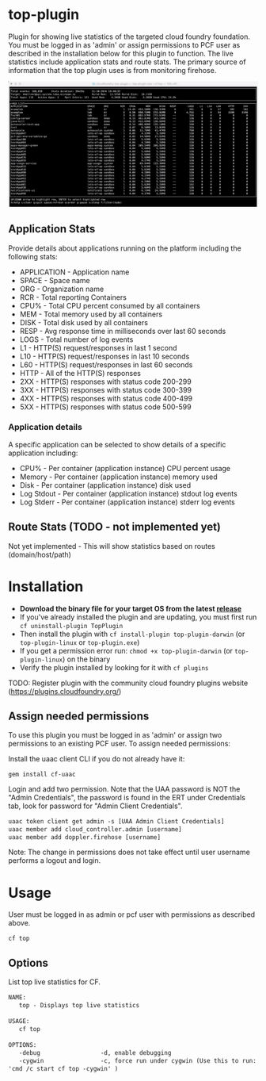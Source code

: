 # top-plugin

Plugin for showing live statistics of the targeted cloud foundry foundation.  You
must be logged in as 'admin' or assign permissions to PCF user as described in the
installation below for this plugin to function.  The live statistics include
application stats and route stats. The primary source of information
that the top plugin uses is from monitoring firehose.

![Screenshot](screenshots/screencast1.gif?raw=true)

## Application Stats

Provide details about applications running on the platform including the following
stats:

* APPLICATION - Application name
* SPACE - Space name
* ORG - Organization name
* RCR - Total reporting Containers
* CPU% - Total CPU percent consumed by all containers
* MEM - Total memory used by all containers
* DISK - Total disk used by all containers
* RESP - Avg response time in milliseconds over last 60 seconds
* LOGS - Total number of log events
* L1 - HTTP(S) request/responses in last 1 second
* L10 - HTTP(S) request/responses in last 10 seconds
* L60 - HTTP(S) request/responses in last 60 seconds
* HTTP - All of the HTTP(S) responses
* 2XX - HTTP(S) responses with status code 200-299
* 3XX - HTTP(S) responses with status code 300-399
* 4XX - HTTP(S) responses with status code 400-499
* 5XX - HTTP(S) responses with status code 500-599

### Application details

A specific application can be selected to show details of a specific application including:

* CPU% - Per container (application instance) CPU percent usage
* Memory - Per container (application instance) memory used
* Disk - Per container (application instance) disk used
* Log Stdout - Per container (application instance) stdout log events
* Log Stderr - Per container (application instance) stderr log events

## Route Stats (TODO - not implemented yet)

Not yet implemented - This will show statistics based on routes (domain/host/path)

# Installation

* **Download the binary file for your target OS from the latest [release](https://github.com/ecsteam/cloudfoundry-top-plugin/releases/latest)**
* If you've already installed the plugin and are updating, you must first run `cf uninstall-plugin TopPlugin`
* Then install the plugin with `cf install-plugin top-plugin-darwin`  (or `top-plugin-linux` or `top-plugin.exe`)
* If you get a permission error run: `chmod +x top-plugin-darwin` (or `top-plugin-linux`) on the binary
* Verify the plugin installed by looking for it with `cf plugins`

TODO: Register plugin with the community cloud foundry plugins website (https://plugins.cloudfoundry.org/)
<!---
```bash
cf add-plugin-repo CF-Community http://plugins.cloudfoundry.org/
cf install-plugin ./top-plugin-osx
```
-->
## Assign needed permissions

To use this plugin you must be logged in as 'admin' or assign two permissions
to an existing PCF user.  To assign needed permissions:

Install the uaac client CLI if you do not already have it:
```
gem install cf-uaac
```

Login and add two permission.  Note that the UAA password is NOT the
"Admin Credentials", the password is found in the ERT under Credentials tab,
look for password for "Admin Client Credentials".

```
uaac token client get admin -s [UAA Admin Client Credentials]  
uaac member add cloud_controller.admin [username]
uaac member add doppler.firehose [username]
```
Note: The change in permissions does not take effect until user username performs
a logout and login.


# Usage

User must be logged in as admin or pcf user with permissions as described above.
```
cf top
```

## Options

List top live statistics for CF.

```
NAME:
   top - Displays top live statistics

USAGE:
   cf top

OPTIONS:
   -debug                 -d, enable debugging
   -cygwin                -c, force run under cygwin (Use this to run: 'cmd /c start cf top -cygwin' )
```
